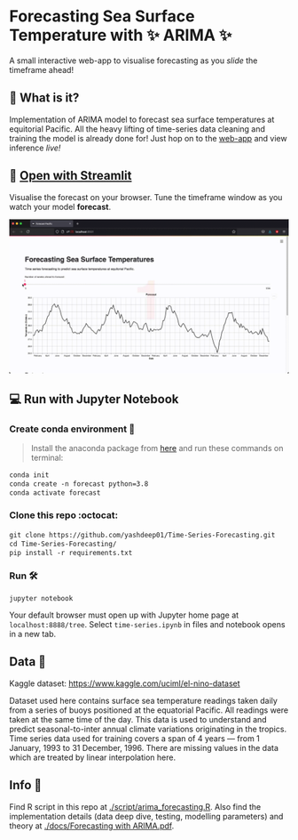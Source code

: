 # Forecasting Sea Surface Temperature with ✨ ARIMA ✨

A small interactive web-app to visualise forecasting as you _slide_ the timeframe ahead!

## 🤔 What is it?
Implementation of ARIMA model to forecast sea surface temperatures at equitorial Pacific. All the heavy lifting of time-series data cleaning and training the model is already done for! Just hop on to the [web-app](https://share.streamlit.io/yashdeep01/time-series-forecasting/main) and view inference _live!_

## 🚀 [Open with Streamlit](https://share.streamlit.io/yashdeep01/time-series-forecasting/main)
Visualise the forecast on your browser. Tune the timeframe window as you watch your model **forecast**. 

[![Demo](./assets/images/streamlit.gif)](https://share.streamlit.io/yashdeep01/time-series-forecasting/main)

## 💻 Run with Jupyter Notebook
### Create conda environment 🐍
> Install the anaconda package from [here](https://docs.anaconda.com/anaconda/install/) and run these commands on terminal:
```
conda init
conda create -n forecast python=3.8
conda activate forecast
```
### Clone this repo :octocat:
```
git clone https://github.com/yashdeep01/Time-Series-Forecasting.git
cd Time-Series-Forecasting/
pip install -r requirements.txt
```
### Run 🛠️
```
jupyter notebook
```
Your default browser must open up with Jupyter home page at `localhost:8888/tree`. Select `time-series.ipynb` in files and notebook opens in a new tab.

## Data 💾

Kaggle dataset: <https://www.kaggle.com/uciml/el-nino-dataset>

Dataset used here contains surface sea temperature readings taken daily from a series of buoys positioned at the equatorial Pacific. 
All readings were taken at the same time of the day. This data is used to understand and predict seasonal-to-inter annual 
climate variations originating in the tropics. Time series data used for training covers a span of 4 years — from 1 January, 1993 to 31 December, 1996. 
There are missing values in the data which are treated by linear interpolation here. 

## Info 📔
Find R script in this repo at [./script/arima_forecasting.R](https://github.com/yashdeep01/Time-Series-Forecasting/blob/main/script/arima_forecasting.R). Also find the implementation details (data deep dive, testing, modelling parameters) and theory at [./docs/Forecasting with ARIMA.pdf](https://github.com/yashdeep01/Time-Series-Forecasting/blob/main/docs/Forecasting%20with%20ARIMA.pdf).
